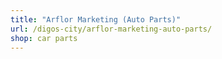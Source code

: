 ```yaml
---
title: "Arflor Marketing (Auto Parts)"
url: /digos-city/arflor-marketing-auto-parts/
shop: car parts
---
```

